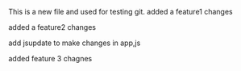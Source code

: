 This is a new file and used for testing git. 
added a feature1 changes

added a feature2 changes

add jsupdate to make changes in app,js

added feature 3 chagnes
